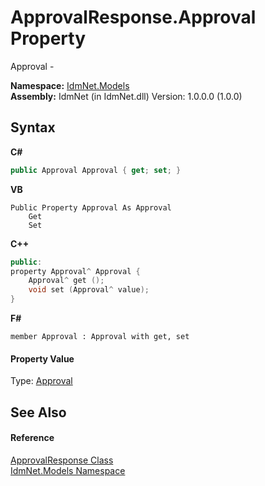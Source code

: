 # ApprovalResponse.Approval Property 
 

Approval -

**Namespace:**&nbsp;<a href="N_IdmNet_Models">IdmNet.Models</a><br />**Assembly:**&nbsp;IdmNet (in IdmNet.dll) Version: 1.0.0.0 (1.0.0)

## Syntax

**C#**<br />
``` C#
public Approval Approval { get; set; }
```

**VB**<br />
``` VB
Public Property Approval As Approval
	Get
	Set
```

**C++**<br />
``` C++
public:
property Approval^ Approval {
	Approval^ get ();
	void set (Approval^ value);
}
```

**F#**<br />
``` F#
member Approval : Approval with get, set

```


#### Property Value
Type: <a href="T_IdmNet_Models_Approval">Approval</a>

## See Also


#### Reference
<a href="T_IdmNet_Models_ApprovalResponse">ApprovalResponse Class</a><br /><a href="N_IdmNet_Models">IdmNet.Models Namespace</a><br />